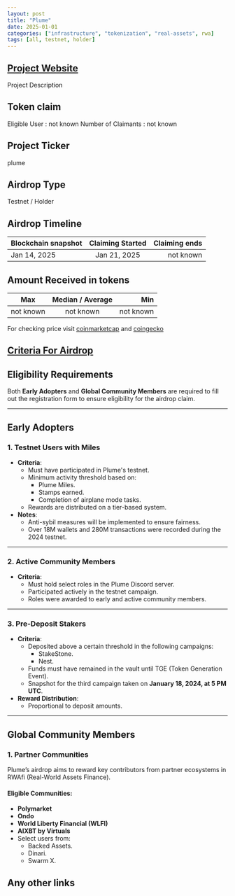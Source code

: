 ```yaml
---
layout: post
title: "Plume"
date: 2025-01-01
categories: ["infrastructure", "tokenization", "real-assets", rwa]
tags: [all, testnet, holder]
---
```


## [Project Website](https://plumenetwork.xyz/)

Project Description

## Token claim

Eligible User : not known
Number of Claimants : not known

## Project Ticker

plume

## Airdrop Type

Testnet / Holder

## Airdrop Timeline

| Blockchain snapshot | Claiming Started | Claiming ends |
| ------------------- | :--------------: | ------------: |
| Jan 14, 2025        |   Jan 21, 2025   |     not known |

## Amount Received in tokens

| Max       | Median / Average |       Min |
| --------- | :--------------: | --------: |
| not known |    not known     | not known |

For checking price visit [coinmarketcap](https://coinmarketcap.com/currencies/plume) and [coingecko](https://www.coingecko.com/en/coins/plume)

## [Criteria For Airdrop](https://plumenetwork.xyz/blog/airdrop)

## **Eligibility Requirements**

Both **Early Adopters** and **Global Community Members** are required to fill out the registration form to ensure eligibility for the airdrop claim.

---

## **Early Adopters**

### **1. Testnet Users with Miles**

- **Criteria**:
  - Must have participated in Plume's testnet.
  - Minimum activity threshold based on:
    - Plume Miles.
    - Stamps earned.
    - Completion of airplane mode tasks.
  - Rewards are distributed on a tier-based system.
- **Notes**:
  - Anti-sybil measures will be implemented to ensure fairness.
  - Over 18M wallets and 280M transactions were recorded during the 2024 testnet.

---

### **2. Active Community Members**

- **Criteria**:
  - Must hold select roles in the Plume Discord server.
  - Participated actively in the testnet campaign.
  - Roles were awarded to early and active community members.

---

### **3. Pre-Deposit Stakers**

- **Criteria**:
  - Deposited above a certain threshold in the following campaigns:
    - StakeStone.
    - Nest.
  - Funds must have remained in the vault until TGE (Token Generation Event).
  - Snapshot for the third campaign taken on **January 18, 2024, at 5 PM UTC**.
- **Reward Distribution**:
  - Proportional to deposit amounts.

---

## **Global Community Members**

### **1. Partner Communities**

Plume’s airdrop aims to reward key contributors from partner ecosystems in RWAfi (Real-World Assets Finance).

#### **Eligible Communities**:

- **Polymarket**
- **Ondo**
- **World Liberty Financial (WLFI)**
- **AIXBT by Virtuals**
- Select users from:
  - Backed Assets.
  - Dinari.
  - Swarm X.

## Any other links
